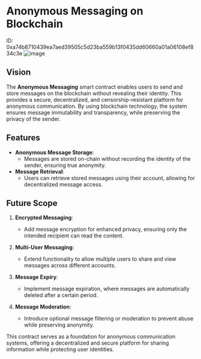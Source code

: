 # Anonymous Messaging on Blockchain
ID: 0xa74b8710439ea7aed39505c5d23ba559b13f0435dd60660a01a06108ef834c3e
![image](https://github.com/user-attachments/assets/540ba93f-2d1b-430d-b441-4198f9cba7be)

## Vision

The **Anonymous Messaging** smart contract enables users to send and store messages on the blockchain without revealing their identity. This provides a secure, decentralized, and censorship-resistant platform for anonymous communication. By using blockchain technology, the system ensures message immutability and transparency, while preserving the privacy of the sender.

## Features

- **Anonymous Message Storage**:
  - Messages are stored on-chain without recording the identity of the sender, ensuring true anonymity.
- **Message Retrieval**:
  - Users can retrieve stored messages using their account, allowing for decentralized message access.

## Future Scope

1. **Encrypted Messaging**:
   - Add message encryption for enhanced privacy, ensuring only the intended recipient can read the content.
2. **Multi-User Messaging**:

   - Extend functionality to allow multiple users to share and view messages across different accounts.

3. **Message Expiry**:

   - Implement message expiration, where messages are automatically deleted after a certain period.

4. **Message Moderation**:
   - Introduce optional message filtering or moderation to prevent abuse while preserving anonymity.

This contract serves as a foundation for anonymous communication systems, offering a decentralized and secure platform for sharing information while protecting user identities.
